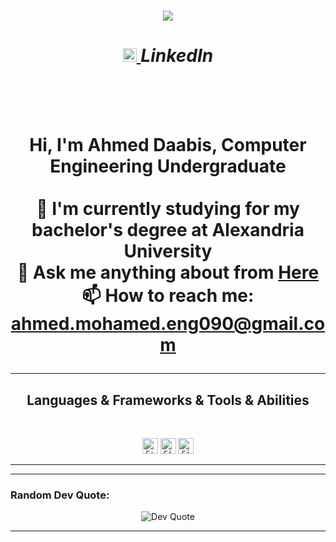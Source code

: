 

<h1 align="center">
  <a href="https://git.io/typing-svg">
    <img src="https://readme-typing-svg.herokuapp.com/?lines=Hello,+There!;This+is+Ahmed+Daabis;Nice+to+meet+you&center=true&size=30">


<h5 align="center">
<a href="https://www.linkedin.com/in/ahmed-daabis-25392b354" title="LinkedIn Profile" target="_blank">
  <img width="22" src="https://img.icons8.com/?size=100&id=13930&format=png&color=000000" alt="LinkedIn Logo" />
</a> LinkedIn

</h5>
<br>
<p align="center">
  Hi, I'm Ahmed Daabis, Computer Engineering Undergraduate
  <br>
  <br>
  🔬 I'm currently studying for my bachelor's degree at Alexandria University
  <br>
  💬 Ask me anything about from <a href="https://github.com/ahmed-mohamed8/ahmed-mohamed8/issues" title="Issues">Here</a>
  <br>
  📫 How to reach me: <a href="mailto: ahmed.mohamed.eng090@gmail.com">ahmed.mohamed.eng090@gmail.com</a>
</p>

<hr>
<h2 align="center">Languages & Frameworks & Tools & Abilities </h2>
<br>
<p align="center">
  <code><img title="C++" height="25" src="https://img.icons8.com/?size=100&id=40669&format=png&color=000000"></code>
  <code><img title="Git" height="25" src="https://img.icons8.com/?size=100&id=20906&format=png&color=000000"></code>
  <code><img title="GitHub" height="25" src="https://img.icons8.com/?size=100&id=12599&format=png&color=000000"></code>
</p>
<hr>

<hr>
<h3 align="left">Random Dev Quote:</h3>
<p align="center">
  <img src="https://quotes-github-readme.vercel.app/api?type=horizontal&theme=dark" alt="Dev Quote" />
</p>
<hr>
